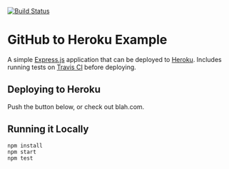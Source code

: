 [![Build Status](https://travis-ci.org/neverendingqs-sandbox/github-to-heroku-example.svg?branch=master)](https://travis-ci.org/neverendingqs-sandbox/github-to-heroku-example)

# GitHub to Heroku Example

A simple [Express.js](http://expressjs.com/) application that can be deployed to [Heroku](https://www.heroku.com/). Includes running tests on [Travis CI](https://travis-ci.org/) before deploying.

## Deploying to Heroku

Push the button below, or check out blah.com.

## Running it Locally

```shell
npm install
npm start
npm test
```
